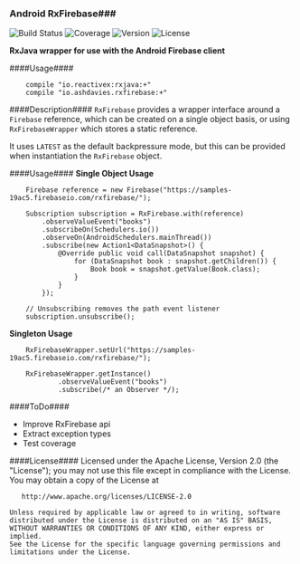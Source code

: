 ### Android RxFirebase###
![Build Status](https://img.shields.io/travis/ashdavies/android-rxfirebase.svg)
![Coverage](https://img.shields.io/codecov/c/github/ashdavies/android-rxfirebase.svg)
![Version](https://img.shields.io/badge/version-0.4.2-yellowgreen.svg)
![License](https://img.shields.io/badge/license-apache%202.0-blue.svg)

**RxJava wrapper for use with the Android Firebase client**

####Usage####
```android
    compile "io.reactivex:rxjava:+"
    compile "io.ashdavies.rxfirebase:+"
```

####Description####
`RxFirebase` provides a wrapper interface around a `Firebase` reference,
which can be created on a single object basis, or using `RxFirebaseWrapper`
which stores a static reference.

It uses `LATEST` as the default backpressure mode, but this can be provided
when instantiation the `RxFirebase` object.

####Usage####
**Single Object Usage**
```android
    Firebase reference = new Firebase("https://samples-19ac5.firebaseio.com/rxfirebase/");
    
    Subscription subscription = RxFirebase.with(reference)
        .observeValueEvent("books")
        .subscribeOn(Schedulers.io())
        .observeOn(AndroidSchedulers.mainThread())
        .subscribe(new Action1<DataSnapshot>() {
            @Override public void call(DataSnapshot snapshot) {
                for (DataSnapshot book : snapshot.getChildren()) {
                    Book book = snapshot.getValue(Book.class);
                }
            }
        });
    
    // Unsubscribing removes the path event listener
    subscription.unsubscribe();
```

**Singleton Usage**
```android
    RxFirebaseWrapper.setUrl("https://samples-19ac5.firebaseio.com/rxfirebase/");
    
    RxFirebaseWrapper.getInstance()
            .observeValueEvent("books")
            .subscribe(/* an Observer */);
```

####ToDo####
- Improve RxFirebase api
- Extract exception types
- Test coverage

####License####
    Licensed under the Apache License, Version 2.0 (the "License");
    you may not use this file except in compliance with the License.
    You may obtain a copy of the License at

       http://www.apache.org/licenses/LICENSE-2.0

    Unless required by applicable law or agreed to in writing, software
    distributed under the License is distributed on an "AS IS" BASIS,
    WITHOUT WARRANTIES OR CONDITIONS OF ANY KIND, either express or implied.
    See the License for the specific language governing permissions and
    limitations under the License.
